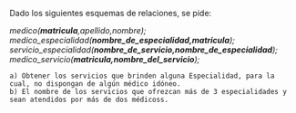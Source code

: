 Dado los siguientes esquemas de relaciones, se pide: <br />

*medico(__matricula__,apellido,nombre);* <br />
*medico_especialidad(__nombre_de_especialidad,matricula__);* <br />
*servicio_especialidad(__nombre_de_servicio,nombre_de_especialidad__);* <br />
*medico_servicio(__matricula,nombre_del_servicio__);* <br />

```
a) Obtener los servicios que brinden alguna Especialidad, para la cual, no dispongan de algún médico idóneo.
b) El nombre de los servicios que ofrezcan más de 3 especialidades y sean atendidos por más de dos médicoss.
```
